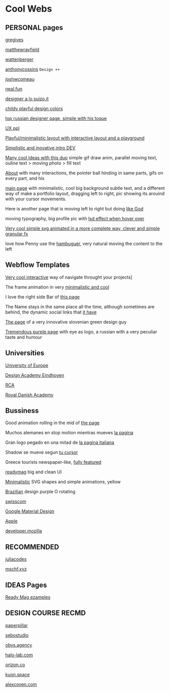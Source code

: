 # Cool Webs

## **PERSONAL pages**

[gregives](https://gregives.co.uk)

[matthewrayfield](https://www.matthewrayfield.com)

[wattenberger](https://wattenberger.com)

[anthonycossins](https://anthonycossins.com) `Design ++`

[joshwcomeau](https://joshwcomeau.com)

[neal.fun](https://neal.fun)

[designer a lo suizo.it](https://pierrebrunet.it)

[childy playful design colors](https://isolationcreation.club/inspire/)

[top russian designer page, simple with his toque](https://maximaksenov.com)

[UX ppl](https://andrewbretnall.com)

[Playful/minimalistic layout with interactive layout and a playground](http://kaiwei.design/#/)

[Simplistic and inovative intro DEV](https://www.gregorychristian.com)

[Many cool ideas with this duo](https://www.thepapestielliz.com) simple gif draw anim, parallel moving text, ouline text > moving photo > fill text

[About](https://www.davidebaratta.com/info) with many interactions, the pointer ball hinding in same parts, gifs on every part, and his

[main page](https://www.davidebaratta.com) with minimalistic, cool big background subtle text, and a different way of make a portfolio layout, dragging left to right, pic showing its arouind with your cursor movements.

Here is another page that is moving left to right but doing [like God](http://robinmastromarino.com)

moving typography, big profile pic with [lsd effect when hover over](https://kulbachny.com)

[Very cool simple svg animated in a more complete way, clever and simple granular fx](https://www.svz.io)

love how Penny use the [hambuguer](http://pennybanks.com/muse), very natural moving the content to the left

## **Webflow Templates**

[Very cool interactive](https://prisma-portfolio.webflow.io) way of navigate throught your projects]

The frame animation in very [minimalistic and cool](https://shots-template.webflow.io/projects-wide)

I love the right side Bar of [this page](https://photographytemplate.webflow.io)

The Name stays in the same place all the time, although sometimes are behind, the dynamic social links that [it have](http://dynamic-studios.webflow.io)

[The page](http://roknrol-2018.webflow.io) of a very innovative slovenian green design guy

[Tremendous purple page](https://igma.im) with eye as logo, a russian with a very peculiar taste and humour

## **Universities**

[University of Europe](https://www.ue-germany.com)

[Design Academy Eindhoven](https://www.designacademy.nl)

[RCA](https://www.rca.ac.uk)

[Royal Danish Academy](https://royaldanishacademy.com/programme/graphic-communication-design)

## **Bussiness**

Good animation rolling in the mid of [the page](https://impact.ideo.org)

Muchos alemanes en stop motion mientras mueves [la pagina](https://spielzeit.jungesschauspielhaus.de)

Gran logo pegado en una mitad de [la pagina italiana](https://from.cm)

Shadow se mueve segun [tu cursor](https://readymag.com/readymag/oracle-cards/)

Greece tourists newspaper-like, [fully featured](https://chronakis.homeybee.gr)

[readymag](https://readymag.com) big and clean UI

[Minimalistic](https://www.thegrammarof.com) SVG shapes and simple animations, yellow

[Brazilian](https://bloomers.com.br) design purple O rotating

[swisscom](http://swisscom.ch/)

[Google Material Design](https://material.io/design)

[Apple](apple.com)

[developer.mozilla](http://developer.mozilla.org/)

## **RECOMMENDED**

[juliacodes](juliacodes.com)

[mschf.xyz](mschf.xyz)

## **IDEAS Pages**

[Ready Mag ezamples](https://readymag.com/examples)

## **DESIGN COURSE RECMD**

[paperpillar](youtube.com/redirect?event=video_description&redir_token=QUFFLUhqazhjb2RIZktJMG1JNTVzWW83dDV3bmg4Z0htUXxBQ3Jtc0tuaEhGdXdldUEtaG0tMkJzVjF3RmpRVEliUmw3Tzkzd3B2U0MtYzFhNGtmbnFUbTJ1YVJ1YWo4cTU2SHVnUUZKSU81NmxnVlVHeG1zUGpDME00elF6V29FeW8xaG0xOGR5WHp5Nm9ZY05Qb050Y1pLVQ&q=https%3A%2F%2Fpaperpillar.com%2F)

[sebostudio](youtube.com/redirect?event=video_description&redir_token=QUFFLUhqbjZ1b3lBRVhXVHdhR2tzeHh2bWpaX0pXanRJZ3xBQ3Jtc0tuRnliaGlZS2E0TXp4Q05paVJKSk11aWh6MHRFWXlHTGRESmx4ZzdFWTk5UktXcV9iem1HeGdFUnFRODFYUlZReE1Dc01rWkxOalF4TTZjbXJSZmJhQXF5WURCMmZvell1VVVTQjJYdTBqcUZQZXcxWQ&q=https%3A%2F%2Fsebostudio.com%2F)

[obys.agency](youtube.com/redirect?event=video_description&redir_token=QUFFLUhqbFR5M2lCUDVjUWpPQ2pxdGJ4NUxsaVVoY2xtUXxBQ3Jtc0ttcnBFTjl4SjFnTzZuWnBwNzlLUXVMNjBteW40T0FqZUZfbGVvM0tJdUpVdUNKWldsZ2ZNZVlPNFh5SVhoeEh3VnlZTzVPWkZrd1pod0JJNFZUUHhHUmtFbEFGSEpOUTlNb2ZZdjRtTmtnc3NUc1Rjaw&q=https%3A%2F%2Fobys.agency%2F)

[halo-lab.com](youtube.com/redirect?event=video_description&redir_token=QUFFLUhqbTQxdnpHaVA2QXA5cWVLUEtGdk5Pb0hmUXBLZ3xBQ3Jtc0ttNVIyY2pCbFZzNzRXaFc2Vms0djNWTHdMbVpVbmMydzN1eGZyTEdCX0xqM0dnWHZlLTVCQm1vUm4yakYteExyd3NUZUNOMEQwWFRkbVpRZ1d1SXhPd044bDFINUZVVUprcEFLZTd2QVprYWRGa24xNA&q=https%3A%2F%2Fwww.halo-lab.com%2F)

[orizon.co](youtube.com/redirect?event=video_description&redir_token=QUFFLUhqa0dZMGFnLWttczQ4UzVDSS04WE1pUkk3cFdud3xBQ3Jtc0trMEUyWmNtMkdLUkpWenc3TlpNLXRUenY2Yjg0SUFRcDBYQzRFZ0NOaXlMUTRzWmh2Y0Q3R0Zfb2J1aG1nOWVUU3MwNjFjWVUzRTJUVlBYaGxndmNkLUJKNFFNeDNSdjFXQjNzQkZMVmlNbFBXR19vRQ&q=https%3A%2F%2Fwww.orizon.co%2F)

[kuon.space](youtube.com/redirect?event=video_description&redir_token=QUFFLUhqbExMQkRmM2dGNjJqbUktVjQ5SlVjbGhJYnF4Z3xBQ3Jtc0trNUhkQWpoLVhhNGctYmVVbk05a3d6bzd4dXZicnlXamtxSUdVWDYtd3Jub1NnUHlGT1RxSEJrVFd6YXpfcWFDdUxQb2JGcWM5Wi1iV1QweFNpZkY1YlVQajVmTjRtcE12ZFoxV3dwcTVXZ2hLUVZacw&q=https%3A%2F%2Fkuon.space%2F)

[alexcoven.com](youtube.com/redirect?event=video_description&redir_token=QUFFLUhqbkN5UUpqTW43Q0hkRFM2M25oSEdvVFVHVUwtZ3xBQ3Jtc0trME9NNzliQjNmdEk2RlRGRWNMMmlzWkNtSWRwWTBoeDhaSTRoc0VhUG4wMTk2ckpHbWhOYXdPaFpGbHQ0MlhPSDRyR3YwMnE1YkRRRWx2TW1tby1xei0yTFBTNTVmZE1TdzlUZVR5Y2Z4VVNaZ29CZw&q=https%3A%2F%2Fwww.alexcoven.com%2F)
